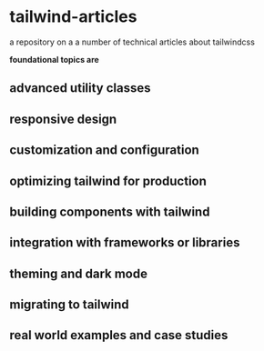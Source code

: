 # tailwind-articles

a repository on a a number of technical articles about tailwindcss

**foundational topics are**
## advanced utility classes
## responsive design
## customization and configuration
## optimizing tailwind for production
## building components with tailwind
## integration with frameworks or libraries
## theming and dark mode
## migrating to tailwind
## real world examples and case studies
